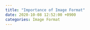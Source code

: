 ```yaml
---
title: "Importance of Image Format"
date: 2020-10-08 12:52:00 +0900
categories: Image Format 
---
```


